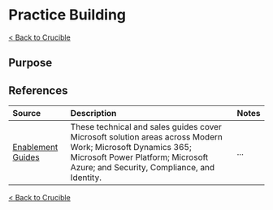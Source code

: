 # Practice Building
[< Back to Crucible](./)

## Purpose

## References

Source | Description | Notes
:----- | :-----  | :-----
[Enablement Guides](http://aka.ms/enablementguides)| These technical and sales guides cover Microsoft solution areas across Modern Work; Microsoft Dynamics 365; Microsoft Power Platform; Microsoft Azure; and Security, Compliance, and Identity. | ...

[< Back to Crucible](./)
